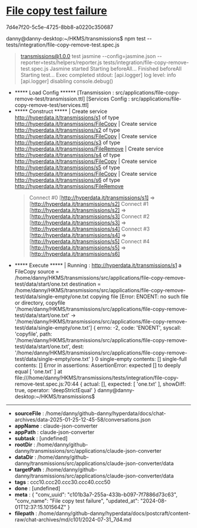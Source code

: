# [File copy test failure](https://claude.ai/chat/c101b3a7-255a-433b-b097-7f7886d73c63)

7d4e7f20-5c5e-4725-8bb8-a0220c350687

danny@danny-desktop:~/HKMS/transmissions$ npm test -- tests/integration/file-copy-remove-test.spec.js
> transmissions@1.0.0 test
> jasmine --config=jasmine.json --reporter=tests/helpers/reporter.js tests/integration/file-copy-remove-test.spec.js
Jasmine started
Starting beforeAll...
Finished beforeAll
Starting test...
Exec completed
stdout: [api.logger] log level: info
[api.logger] disabling console.debug()
+ ***** Load Config ******
[Transmission : src/applications/file-copy-remove-test/transmission.ttl]
[Services Config : src/applications/file-copy-remove-test/services.ttl]
+ ***** Construct *****
| Create service <http://hyperdata.it/transmissions/s1> of type <http://hyperdata.it/transmissions/FileCopy>
| Create service <http://hyperdata.it/transmissions/s2> of type <http://hyperdata.it/transmissions/FileCopy>
| Create service <http://hyperdata.it/transmissions/s3> of type <http://hyperdata.it/transmissions/FileRemove>
| Create service <http://hyperdata.it/transmissions/s4> of type <http://hyperdata.it/transmissions/FileCopy>
| Create service <http://hyperdata.it/transmissions/s5> of type <http://hyperdata.it/transmissions/FileCopy>
| Create service <http://hyperdata.it/transmissions/s6> of type <http://hyperdata.it/transmissions/FileRemove>
  > Connect #0 [http://hyperdata.it/transmissions/s1] => [http://hyperdata.it/transmissions/s2]
  > Connect #1 [http://hyperdata.it/transmissions/s2] => [http://hyperdata.it/transmissions/s3]
  > Connect #2 [http://hyperdata.it/transmissions/s3] => [http://hyperdata.it/transmissions/s4]
  > Connect #3 [http://hyperdata.it/transmissions/s4] => [http://hyperdata.it/transmissions/s5]
  > Connect #4 [http://hyperdata.it/transmissions/s5] => [http://hyperdata.it/transmissions/s6]
+ ***** Execute *****
| Running : http://hyperdata.it/transmissions/s1 a FileCopy
source = /home/danny/HKMS/transmissions/src/applications/file-copy-remove-test/data/start/one.txt
destination = /home/danny/HKMS/transmissions/src/applications/file-copy-remove-test/data/single-empty/one.txt
copying file
[Error: ENOENT: no such file or directory, copyfile '/home/danny/HKMS/transmissions/src/applications/file-copy-remove-test/data/start/one.txt' -> '/home/danny/HKMS/transmissions/src/applications/file-copy-remove-test/data/single-empty/one.txt'] {
  errno: -2,
  code: 'ENOENT',
  syscall: 'copyfile',
  path: '/home/danny/HKMS/transmissions/src/applications/file-copy-remove-test/data/start/one.txt',
  dest: '/home/danny/HKMS/transmissions/src/applications/file-copy-remove-test/data/single-empty/one.txt'
}
0
single-empty contents: []
single-full contents: []
Error in assertions: AssertionError: expected [] to deeply equal [ 'one.txt' ]
    at file:///home/danny/HKMS/transmissions/tests/integration/file-copy-remove-test.spec.js:70:44 {
  actual: [],
  expected: [ 'one.txt' ],
  showDiff: true,
  operator: 'deepStrictEqual'
}
danny@danny-desktop:~/HKMS/transmissions$

---

* **sourceFile** : /home/danny/github-danny/hyperdata/docs/chat-archives/data-2025-01-25-12-45-58/conversations.json
* **appName** : claude-json-converter
* **appPath** : claude-json-converter
* **subtask** : [undefined]
* **rootDir** : /home/danny/github-danny/transmissions/src/applications/claude-json-converter
* **dataDir** : /home/danny/github-danny/transmissions/src/applications/claude-json-converter/data
* **targetPath** : /home/danny/github-danny/transmissions/src/applications/claude-json-converter/data
* **tags** : ccc10.ccc20.ccc30.ccc40.ccc50
* **done** : [undefined]
* **meta** : {
  "conv_uuid": "c101b3a7-255a-433b-b097-7f7886d73c63",
  "conv_name": "File copy test failure",
  "updated_at": "2024-08-01T12:37:15.101564Z"
}
* **filepath** : /home/danny/github-danny/hyperdata/docs/postcraft/content-raw/chat-archives/md/c101/2024-07-31_7d4.md